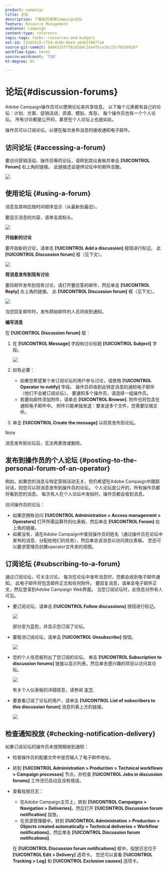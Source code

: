 ```yaml
---
product: campaign
title: 论坛
description: 了解如何使用Campaign论坛
feature: Resource Management
audience: campaign
content-type: reference
topic-tags: tasks--resources-and-budgets
exl-id: 222853c5-c754-4c0b-8ee4-a64b2f8677a4
source-git-commit: b666535f7f82d1b8c2da4fbce1bc25cf8d39d187
workflow-type: tm+mt
source-wordcount: '728'
ht-degree: 0%

---
```


# 论坛{#discussion-forums}



Adobe Campaign操作员可以使用论坛来共享信息。 以下每个元素都有自己的论坛：计划、方案、促销活动、资源、模拟、库存。 每个操作员也有一个个人论坛。 所有讨论都是公开的，甚至在个人论坛上也是如此。

操作员可以订阅论坛，以便在每次发布消息时接收通知电子邮件。

## 访问论坛 {#accessing-a-forum}

要访问营销活动、操作员等的论坛，请转到其仪表板并单击 **[!UICONTROL Forum]** 右上角的链接。 此链接还会提供论坛中的邮件总数。

![](assets/mrm_forum_access_link.png)

## 使用论坛 {#using-a-forum}

消息及其响应按时间顺序显示（从最新到最旧）。

要显示消息的内容，请单击其标头。

![](assets/mrm_forum_expand_msg.png)

**开始新的讨论**

要开始新的讨论，请单击 **[!UICONTROL Add a discussion]** 按钮进行标记。 此 **[!UICONTROL Discussion forum]** 框（见下文）。

![](assets/mrm_forum_new_thread.png)

**将消息发布到现有讨论**

要将邮件发布到现有讨论，请打开要应答的邮件，然后单击 **[!UICONTROL Reply]** 左上角的链接。 此 **[!UICONTROL Discussion forum]** 框（见下文）。

![](assets/mrm_forum_answer_msg.png)

当您回复邮件时，发布原始邮件的人员将收到通知。

**编写消息**

在 **[!UICONTROL Discussion forum]** 框：

1. 在 **[!UICONTROL Message]** 字段和讨论标题 **[!UICONTROL Subject]** 字段。

   ![](assets/mrm_forum_edit_msg.png)

1. 如有必要：

   * 如果您希望某个未订阅论坛的用户参与讨论，请使用 **[!UICONTROL Operator to notify]** 字段。 操作员将收到此特定消息的通知电子邮件（他们不会被订阅论坛）。 要通知多个操作员，请选择一组操作员。
   * 若要向邮件添加附件，请单击 **[!UICONTROL Browse]**. 附件也将包含在通知电子邮件中。 附件只能单独发送：要发送多个文件，您需要压缩文件。

1. 单击 **[!UICONTROL Create the message]** 以将其发布到论坛。

>[!NOTE]
>
>消息发布到论坛后，无法再更改或删除。

## 发布到操作员的个人论坛 {#posting-to-the-personal-forum-of-an-operator}

例如，如果您的消息与特定营销活动无关，但仍希望在Adobe Campaign中跟踪对话，则您可以将消息发布到操作员的论坛。 个人论坛是公开的，所有操作员都将看到您的消息。 每次有人在个人论坛中发帖时，操作员都会收到消息。

访问操作员的论坛：

* 如果您拥有访问 **[!UICONTROL Administration > Access management > Operators]** 打开所需运算符的仪表板，然后单击 **[!UICONTROL Forum]** 右上角的链接。
* 如果没有，请在Adobe Campaign中查找操作员的姓名（通过操作员在论坛中发布的消息、分配给他们的任务），然后单击该消息以访问其仪表板。 您还可以要求管理员创建operator文件夹的视图。

## 订阅论坛 {#subscribing-to-a-forum}

通过订阅论坛，可关注讨论。 每次在论坛中发布消息时，您都会收到电子邮件通知。 此电子邮件将包含邮件正文和任何附件。 要回复消息，请单击电子邮件正文，然后登录到Adobe Campaign Web界面。 当您订阅论坛时，此信息对所有人可见。

* 要订阅论坛，请单击 **[!UICONTROL Follow discussions]** 按钮进行标记。

  ![](assets/mrm_forum_subscribe.png)

  部分变为蓝色，并显示您订阅了论坛。

* 要取消订阅论坛，请单击 **[!UICONTROL Unsubscribe]** 按钮。

  ![](assets/mrm_forum_unsubscribe.png)

* 您的个人信息板列出了您订阅的论坛。 单击 **[!UICONTROL Subscription to discussion forums]** 链接以显示列表，然后单击感兴趣的项目以访问其论坛。

  ![](assets/platform_dashboard_operator_subscr_forums.png)

  有关个人仪表板的详细信息，请参阅 [本节](../../platform/using/access-management-operators.md).

* 要查看订阅了论坛的用户，请单击 **[!UICONTROL List of subscribers to this discussion forum]** 消息列表上方的链接。

  ![](assets/mrm_forum_subscribers.png)

## 检查通知投放 {#checking-notification-delivery}

如果订阅论坛的操作员未按预期收到通知：

* 检查操作员的配置文件中是否输入了电子邮件地址。
* 转到 **[!UICONTROL Administration > Production > Technical workflows > Campaign processes]** 节点，并检查 **[!UICONTROL Jobs in discussion forums]** 工作流已启动且没有错误。
* 查看投放日志：

   * 在Adobe Campaign主页上，转到 **[!UICONTROL Campaigns > Navigation > Deliveries]**，然后打开 **[!UICONTROL Discussion forum notification]** 投放。
   * 在资源管理器中，转到 **[!UICONTROL Administration > Production > Objects created automatically > Technical deliveries > Workflow notifications]**，然后单击 **[!UICONTROL Discussion forum notifications]**.

  在 **[!UICONTROL Discussion forum notifications]** 框中，投放日志位于 **[!UICONTROL Edit > Delivery]** 选项卡。 您还可以查看 **[!UICONTROL Tracking > Log]** 和 **[!UICONTROL Exclusion causes]** 选项卡。
